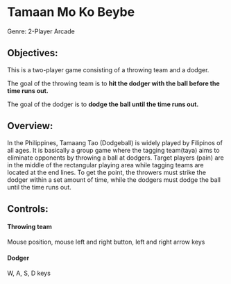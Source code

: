 # Tamaan Mo Ko Beybe

Genre: 2-Player Arcade


## Objectives:

This is a two-player game consisting of a throwing team and a dodger. 

The goal of the throwing team is to 
**hit the dodger with the ball before the time runs out.**

The goal of the dodger is to 
**dodge the ball until the time runs out.**

## Overview: 

In the Philippines, Tamaang Tao (Dodgeball) is widely played by Filipinos of all ages. 
It is basically a group game where the tagging team(taya) aims to eliminate opponents by throwing a ball at dodgers. 
Target players (pain) are in the middle of the rectangular playing area while tagging teams are located at the end lines. 
To get the point, the throwers must strike the dodger within a set amount of time, while the dodgers must dodge the ball until the time runs out.

## Controls:

#### Throwing team 

Mouse position, mouse left and right button, left and right arrow keys

#### Dodger

W, A, S, D keys

